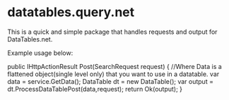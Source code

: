 # datatables.query.net
This is a quick and simple package that handles requests and output for DataTables.net.

Example usage below:

public IHttpActionResult Post(SearchRequest request)
{
  //Where Data is a flattened object(single level only) that you want to use in a datatable.
	var data = service.GetData();
	DataTable dt = new DataTable();
	var output = dt.ProcessDataTablePost(data,request);
	return Ok(output);
}
